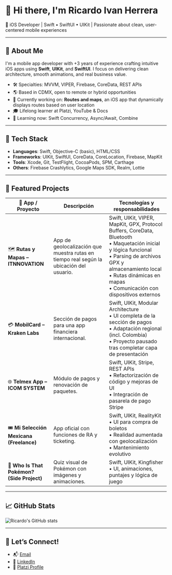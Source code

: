 # 👋 Hi there, I'm Ricardo Ivan Herrera

🎯 iOS Developer | Swift • SwiftUI • UIKit | Passionate about clean, user-centered mobile experiences

---

## 🚀 About Me

I'm a mobile app developer with +3 years of experience crafting intuitive iOS apps using **Swift**, **UIKit**, and **SwiftUI**. I focus on delivering clean architecture, smooth animations, and real business value.

- 🛠️ Specialties: MVVM, VIPER, Firebase, CoreData, REST APIs
- 🌎 Based in CDMX, open to remote or hybrid opportunities
- 📱 Currently working on: **Routes and maps**, an iOS app that dynamically displays routes based on user location
- 🎓 Lifelong learner at Platzi, YouTube & Docs
- 🧠 Learning now: Swift Concurrency, Async/Await, Combine

---

## 🧰 Tech Stack

- **Languages**: Swift, Objective-C (basic), HTML/CSS
- **Frameworks**: UIKit, SwiftUI, CoreData, CoreLocation, Firebase, MapKit
- **Tools**: Xcode, Git, TestFlight, CocoaPods, SPM, Carthage
- **Others**: Firebase Crashlytics, Google Maps SDK, Realm, Lottie

---

## 📌 Featured Projects

| 📱 App / Proyecto | Descripción | Tecnologías y responsabilidades |
|------------------|-------------|---------------------------------|
| 🗺️ **Rutas y Mapas – ITNNOVATION** | App de geolocalización que muestra rutas en tiempo real según la ubicación del usuario. | Swift, UIKit, VIPER, MapKit, GPX, Protocol Buffers, CoreData, Bluetooth <br>• Maquetación inicial y lógica funcional <br>• Parsing de archivos GPX y almacenamiento local <br>• Rutas dinámicas en mapas <br>• Comunicación con dispositivos externos |
| 💳 **MobilCard – Kraken Labs** | Sección de pagos para una app financiera internacional. | Swift, UIKit, Modular Architecture <br>• UI completa de la sección de pagos <br>• Adaptación regional (incl. Colombia) <br>• Proyecto pausado tras completar capa de presentación |
| 🌐 **Telmex App – ICOM SYSTEM** | Módulo de pagos y renovación de paquetes. | Swift, UIKit, Stripe, REST APIs <br>• Refactorización de código y mejoras de UI <br>• Integración de pasarela de pago Stripe |
| 🎟️ **Mi Selección Mexicana (Freelance)** | App oficial con funciones de RA y ticketing. | Swift, UIKit, RealityKit <br>• UI para compra de boletos <br>• Realidad aumentada con geolocalización <br>• Mantenimiento evolutivo |
| 🧩 **Who Is That Pokémon? (Side Project)** | Quiz visual de Pokémon con imágenes y animaciones. | Swift, UIKit, Kingfisher <br>• UI, animaciones, puntajes y lógica de juego |

---

## 📈 GitHub Stats

![Ricardo's GitHub stats](https://github-readme-stats.vercel.app/api?username=rickherrera3001&show_icons=true&theme=react&count_private=true)

---

## 🤝 Let’s Connect!

- 📬 [Email](mailto:rihr.3001@gmail.com)
- 💼 [LinkedIn](https://www.linkedin.com/in/ricardo-ivan-herrera-rocha-1242b1221)
- 🧠 [Platzi Profile](https://platzi.com/p/ricardoivanhr)
